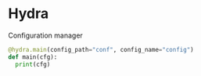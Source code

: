 

# Hydra

Configuration manager

```python
@hydra.main(config_path="conf", config_name="config")
def main(cfg):
  print(cfg)

  
```
